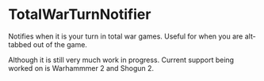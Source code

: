 # TotalWarTurnNotifier
Notifies when it is your turn in total war games. Useful for when you are alt-tabbed out of the game.

Although it is still very much work in progress. Current support being worked on is Warhammmer 2 and Shogun 2.
